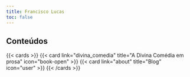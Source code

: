 ```yaml
---
title: Francisco Lucas
toc: false
---
```


## Conteúdos

{{< cards >}}
  {{< card link="divina_comedia" title="A Divina Comédia em prosa" icon="book-open" >}}
  {{< card link="about" title="Blog" icon="user" >}}
{{< /cards >}}
